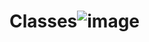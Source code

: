 # Classes![image](https://user-images.githubusercontent.com/67004012/220575519-88f7353d-5756-4be3-92a7-3f4b63171079.png)

